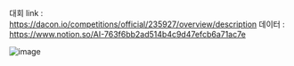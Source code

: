 대회 link : https://dacon.io/competitions/official/235927/overview/description
데이터 : https://www.notion.so/AI-763f6bb2ad514b4c9d47efcb6a71ac7e

![image](https://user-images.githubusercontent.com/74644453/189840162-03854d09-2bec-42e1-aa10-20843d0e0fb4.png)


